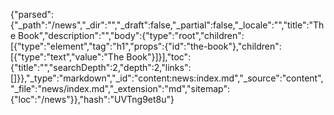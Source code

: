 {"parsed":{"_path":"/news","_dir":"","_draft":false,"_partial":false,"_locale":"","title":"The Book","description":"","body":{"type":"root","children":[{"type":"element","tag":"h1","props":{"id":"the-book"},"children":[{"type":"text","value":"The Book"}]}],"toc":{"title":"","searchDepth":2,"depth":2,"links":[]}},"_type":"markdown","_id":"content:news:index.md","_source":"content","_file":"news/index.md","_extension":"md","sitemap":{"loc":"/news"}},"hash":"UVTng9et8u"}